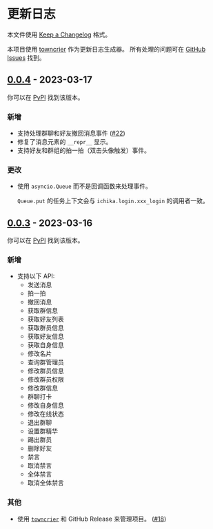 # 更新日志

本文件使用 [Keep a Changelog](https://keepachangelog.com/zh-CN) 格式。

本项目使用 [towncrier](https://towncrier.readthedocs.io) 作为更新日志生成器。
所有处理的问题可在 [GitHub Issues](https://github.com/BlueGlassBlock/Ichika/issues) 找到。

<!-- towncrier release notes start -->

## [0.0.4](https://github.com/BlueGlassBlock/ichika/tree/0.0.4) - 2023-03-17

你可以在 [PyPI](https://pypi.org/project/ichika/0.0.4/) 找到该版本。

### 新增

- 支持处理群聊和好友撤回消息事件 ([#22](https://github.com/BlueGlassBlock/ichika/issues/22))
- 修复了消息元素的 `__repr__` 显示。
- 支持好友和群组的拍一拍（双击头像触发）事件。


### 更改

- 使用 `asyncio.Queue` 而不是回调函数来处理事件。

  `Queue.put` 的任务上下文会与 `ichika.login.xxx_login` 的调用者一致。


## [0.0.3](https://github.com/BlueGlassBlock/ichika/tree/0.0.3) - 2023-03-16

你可以在 [PyPI](https://pypi.org/project/ichika/0.0.3/) 找到该版本。



### 新增

- 支持以下 API:
  - 发送消息
  - 拍一拍
  - 撤回消息
  - 获取群信息
  - 获取好友列表
  - 获取群员信息
  - 获取好友信息
  - 获取自身信息
  - 修改名片
  - 查询群管理员
  - 修改群员信息
  - 修改群员权限
  - 修改群信息
  - 群聊打卡
  - 修改自身信息
  - 修改在线状态
  - 退出群聊
  - 设置群精华
  - 踢出群员
  - 删除好友
  - 禁言
  - 取消禁言
  - 全体禁言
  - 取消全体禁言

### 其他

- 使用 [`towncrier`](https://towncrier.readthedocs.io) 和 GitHub Release 来管理项目。 ([#18](https://github.com/BlueGlassBlock/ichika/issues/18))
